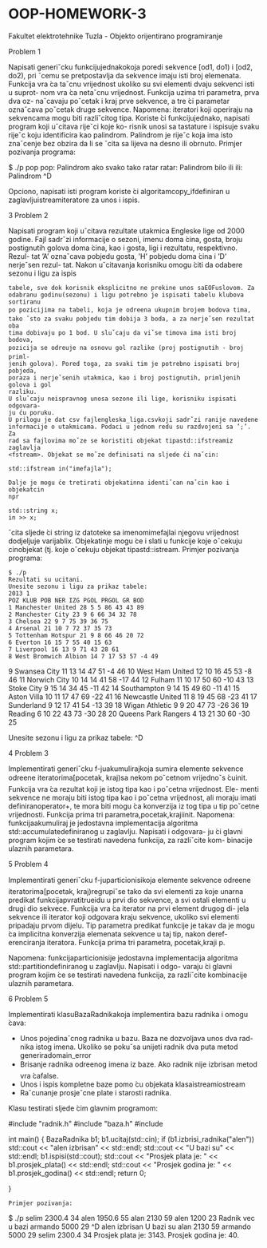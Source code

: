# OOP-HOMEWORK-3
Fakultet elektrotehnike Tuzla - Objekto orijentirano programiranje

 Problem 1

Napisati generiˇcku funkcijujednakokoja poredi sekvence [od1, do1) i [od2,
do2), pri ˇcemu se pretpostavlja da sekvence imaju isti broj elemenata. Funkcija
vra ́ca taˇcnu vrijednost ukoliko su svi elementi dvaju sekvenci isti u suprot-
nom vra ́ca netaˇcnu vrijednost. Funkcija uzima tri parametra, prva dva oz-
naˇcavaju poˇcetak i kraj prve sekvence, a tre ́ci parametar oznaˇcava poˇcetak
druge sekvence. Napomena: iteratori koji operiraju na sekvencama mogu
biti razliˇcitog tipa.
Koriste ́ci funkcijujednako, napisati program koji uˇcitava rijeˇci koje ko-
risnik unosi sa tastature i ispisuje svaku rijeˇc koju identificira kao palindrom.
Palindrom je rijeˇc koja ima isto znaˇcenje bez obzira da li se ˇcita sa lijeva na
desno ili obrnuto. Primjer pozivanja programa:

$ ./p
pop
pop: Palindrom
ako
svako
tako
ratar
ratar: Palindrom
bilo
ili
ili: Palindrom
^D

Opciono, napisati isti program koriste ́ci algoritamcopy_ifdefiniran u
zaglavlju<algorithm>istreamiteratore za unos i ispis.

3 Problem 2

Napisati program koji uˇcitava rezultate utakmica Engleske lige od 2000
godine. Fajl sadrˇzi informacije o sezoni, imenu doma ́cina, gosta, broju
postignutih golova doma ́cina, kao i gosta, ligi i rezultatu, respektivno. Rezul-
tat ’A’ oznaˇcava pobjedu gosta, ’H’ pobjedu doma ́cina i ’D’ nerjeˇsen rezul-
tat. Nakon uˇcitavanja korisniku omogu ́citi da odabere sezonu i ligu za ispis


```
tabele, sve dok korisnik eksplicitno ne prekine unos saEOFuslovom. Za
odabranu godinu(sezonu) i ligu potrebno je ispisati tabelu klubova sortiranu
po pozicijima na tabeli, koja je odreena ukupnim brojem bodova tima,
tako ˇsto za svaku pobjedu tim dobija 3 boda, a za nerjeˇsen rezultat oba
tima dobivaju po 1 bod. U sluˇcaju da viˇse timova ima isti broj bodova,
pozicija se odreuje na osnovu gol razlike (proj postignutih - broj priml-
jenih golova). Pored toga, za svaki tim je potrebno ispisati broj pobjeda,
poraza i nerjeˇsenih utakmica, kao i broj postignutih, primljenih golova i gol
razliku.
U sluˇcaju neispravnog unosa sezone ili lige, korisniku ispisati odgovara-
ju ́cu poruku.
U prilogu je dat csv fajlengleska_liga.csvkoji sadrˇzi ranije navedene
informacije o utakmicama. Podaci u jednom redu su razdvojeni sa ’;’. Za
rad sa fajlovima moˇze se koristiti objekat tipastd::ifstreamiz zaglavlja
<fstream>. Objekat se moˇze definisati na sljede ́ci naˇcin:
```
```
std::ifstream in("imefajla");
```
```
Dalje je mogu ́ce tretirati objekatinna identiˇcan naˇcin kao i objekatcin
npr
```
```
std::string x;
in >> x;
```
ˇcita sljede ́ci string iz datoteke sa imenomimefajlai njegovu vrijednost
dodjeljuje varijablix. Objekatinje mogu ́ce i slati u funkcije koje oˇcekuju
cinobjekat (tj. koje oˇcekuju objekat tipastd::istream. Primjer pozivanja
programa:

```
$ ./p
Rezultati su ucitani.
Unesite sezonu i ligu za prikaz tabele:
2013 1
POZ KLUB POB NER IZG PGOL PRGOL GR BOD
1 Manchester United 28 5 5 86 43 43 89
2 Manchester City 23 9 6 66 34 32 78
3 Chelsea 22 9 7 75 39 36 75
4 Arsenal 21 10 7 72 37 35 73
5 Tottenham Hotspur 21 9 8 66 46 20 72
6 Everton 16 15 7 55 40 15 63
7 Liverpool 16 13 9 71 43 28 61
8 West Bromwich Albion 14 7 17 53 57 -4 49
```

9 Swansea City 11 13 14 47 51 -4 46
10 West Ham United 12 10 16 45 53 -8 46
11 Norwich City 10 14 14 41 58 -17 44
12 Fulham 11 10 17 50 60 -10 43
13 Stoke City 9 15 14 34 45 -11 42
14 Southampton 9 14 15 49 60 -11 41
15 Aston Villa 10 11 17 47 69 -22 41
16 Newcastle United 11 8 19 45 68 -23 41
17 Sunderland 9 12 17 41 54 -13 39
18 Wigan Athletic 9 9 20 47 73 -26 36
19 Reading 6 10 22 43 73 -30 28
20 Queens Park Rangers 4 13 21 30 60 -30 25

Unesite sezonu i ligu za prikaz tabele:
^D

4 Problem 3

Implementirati generiˇcku f-juakumulirajkoja sumira elemente sekvence
odreene iteratorima[pocetak, kraj)sa nekom poˇcetnom vrijednoˇs ́cuinit.
Funkcija vra ́ca rezultat koji je istog tipa kao i poˇcetna vrijednost. Ele-
menti sekvence ne moraju biti istog tipa kao i poˇcetna vrijednost, ali moraju
imati definiranoperator+, te mora biti mogu ́ca konverzija iz tog tipa u tip
poˇcetne vrijednosti. Funkcija prima tri parametra,pocetak,krajiinit.
Napomena: funkcijaakumuliraj je jedostavna implementacija algoritma
std::accumulatedefiniranog u zaglavlju<numeric>. Napisati i odgovara-
ju ́ci glavni program kojim ́ce se testirati navedena funkcija, za razliˇcite kom-
binacije ulaznih parametara.

5 Problem 4

Implementirati generiˇcku f-juparticionisikoja elemente sekvence odreene
iteratorima[pocetak, kraj)regrupiˇse tako da svi elementi za koje unarna
predikat funkcijapvratitrueidu u prvi dio sekvence, a svi ostali elementi
u drugi dio sekvece. Funkcija vra ́ca iterator na prvi element drugog di-
jela sekvence ili iterator koji odgovara kraju sekvence, ukoliko svi elementi
pripadaju prvom dijelu. Tip parametra predikat funkcije je takav da je
mogu ́ca implicitna konverzija elemenata sekvence u taj tip, nakon deref-
erenciranja iteratora. Funkcija prima tri parametra, pocetak,kraji p.


Napomena: funkcijaparticionisije jedostavna implementacija algoritma
std::partitiondefiniranog u zaglavlju<algorithm>. Napisati i odgo-
varaju ́ci glavni program kojim ́ce se testirati navedena funkcija, za razliˇcite
kombinacije ulaznih parametara.

6 Problem 5

Implementirati klasuBazaRadnikakoja implementira bazu radnika i omogu ́cava:

- Unos pojedinaˇcnog radnika u bazu. Baza ne dozvoljava unos dva rad-
    nika istog imena. Ukoliko se pokuˇsa unijeti radnik dva puta metod
    generiradomain_error
- Brisanje radnika odreenog imena iz baze. Ako radnik nije izbrisan
    metod vra ́cafalse.
- Unos i ispis kompletne baze pomo ́cu objekata klasaistreamiostream
- Raˇcunanje prosjeˇcne plate i starosti radnika.

Klasu testirati sljede ́cim glavnim programom:

#include "radnik.h"
#include "baza.h"
#include <iostream>

int main()
{
BazaRadnika b1;
b1.ucitaj(std::cin);
if (b1.izbrisi_radnika("alen"))
std::cout << "alen izbrisan" << std::endl;
std::cout << "U bazi su" << std::endl;
b1.ispisi(std::cout);
std::cout << "Prosjek plata je: " << b1.prosjek_plata() << std::endl;
std::cout << "Prosjek godina je: " << b1.prosjek_godina() << std::endl;
return 0;

}

```
Primjer pozivanja:
```

$ ./p
selim 2300.4 34
alen 1950.6 55
alan 2130 59
alen 1200 23
Radnik vec u bazi
armando 5000 29
^D
alen izbrisan
U bazi su
alan 2130 59
armando 5000 29
selim 2300.4 34
Prosjek plata je: 3143.
Prosjek godina je: 40.


